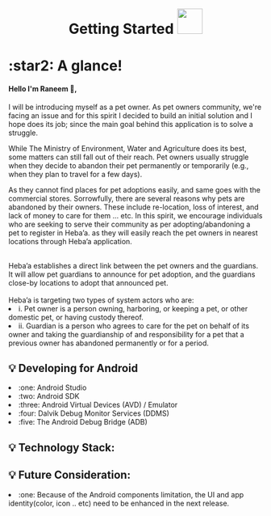 


<h1 align="center">  Getting Started <img src="https://raw.githubusercontent.com/iampavangandhi/iampavangandhi/master/gifs/Hi.gif" width="50px">  </h1> 
<h1> :star2: A glance! </h1>

<h4> Hello I'm Raneem 💟, </h4>
<p> I will be introducing myself as a pet owner. As pet owners community, we're facing an issue and for this spirit I decided to build an initial solution  and I hope does its job; since the main goal behind this application is to solve a struggle. </p>

<p> While The Ministry of Environment, Water and Agriculture does its best, some matters can still fall out of their reach. Pet owners usually struggle when they decide to abandon their pet permanently or temporarily (e.g., when they plan to travel for a few days).

<br>

As they cannot find places for pet adoptions easily, and same goes with the commercial stores. Sorrowfully, there are several reasons why pets are abandoned by their owners. These include re-location, loss of interest, and lack of money to care for them ... etc.
In this spirit, we encourage individuals who are seeking to serve their community as per adopting/abandoning a pet to register in Heba’a. as they will easily reach the pet owners in nearest locations through Heba’a application.

<br>
Heba’a establishes a direct link between the pet owners and the guardians. It will allow pet guardians to announce for pet adoption, and the guardians close-by locations to adopt that announced pet.

<br> 
<br> 
Heba’a is targeting two types of system actors who are:
<li> i. Pet owner is a person owning, harboring, or keeping a pet, or other
domestic pet, or having custody thereof. </li>
<li> ii. Guardian is a person who agrees to care for the pet on behalf of its owner
and taking the guardianship of and responsibility for a pet that a previous owner has abandoned permanently or for a period. </li> </p>


<h2> 💡 Developing for Android</h2>
<li> :one: Android Studio </li>
<li> :two: Android SDK </li>
<li> :three: Android Virtual Devices (AVD) / Emulator </li>
<li>:four: Dalvik Debug Monitor Services (DDMS) </li>
<li> :five: The Android Debug Bridge (ADB) </li>
 
<h2> 💡 Technology Stack:</h2>

<h2> 💡 Future Consideration:</h2>
<li> :one: Because of the Android components limitation, the UI and app identity(color, icon .. etc) need to be enhanced in the next release. </li>

